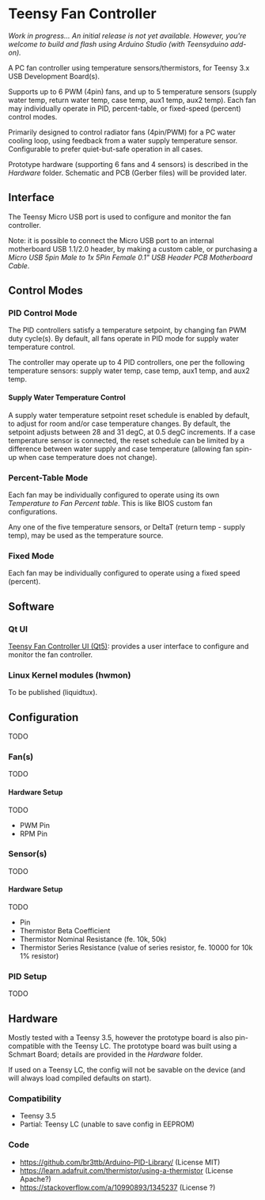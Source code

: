 # Teensy Fan Controller

*Work in progress... An initial release is not yet available. However, you're welcome to build and flash using Arduino Studio (with Teensyduino add-on).*

A PC fan controller using temperature sensors/thermistors, for Teensy 3.x USB Development Board(s).

Supports up to 6 PWM (4pin) fans, and up to 5 temperature sensors (supply water temp, return water temp, case temp, aux1 temp, aux2 temp). Each fan may individually operate in PID, percent-table, or fixed-speed (percent) control modes.

Primarily designed to control radiator fans (4pin/PWM) for a PC water cooling loop, using feedback from a water supply temperature sensor. Configurable to prefer quiet-but-safe operation in all cases.

Prototype hardware (supporting 6 fans and 4 sensors) is described in the *Hardware* folder.  Schematic and PCB (Gerber files) will be provided later.


## Interface

The Teensy Micro USB port is used to configure and monitor the fan controller.

Note: it is possible to connect the Micro USB port to an internal motherboard USB 1.1/2.0 header, by making a custom cable, or purchasing a *Micro USB 5pin Male to 1x 5Pin Female 0.1" USB Header PCB Motherboard Cable*.


## Control Modes

### PID Control Mode

The PID controllers satisfy a temperature setpoint, by changing fan PWM duty cycle(s).  By default, all fans operate in PID mode for supply water temperature control.

The controller may operate up to 4 PID controllers, one per the following temperature sensors: supply water temp, case temp, aux1 temp, and aux2 temp.


#### Supply Water Temperature Control

A supply water temperature setpoint reset schedule is enabled by default, to adjust for room and/or case temperature changes. By default, the setpoint adjusts between 28 and 31 degC, at 0.5 degC increments. If a case temperature sensor is connected, the reset schedule can be limited by a difference between water supply and case temperature (allowing fan spin-up when case temperature does not change).


### Percent-Table Mode

Each fan may be individually configured to operate using its own *Temperature to Fan Percent table*.  This is like BIOS custom fan configurations.

Any one of the five temperature sensors, or DeltaT (return temp - supply temp), may be used as the temperature source.


### Fixed Mode

Each fan may be individually configured to operate using a fixed speed (percent).


## Software

### Qt UI

[Teensy Fan Controller UI (Qt5)](https://github.com/mstrthealias/TFC-ui): provides a user interface to configure and monitor the fan controller.


### Linux Kernel modules (hwmon)

To be published (liquidtux).


## Configuration
TODO

### Fan(s)
TODO

#### Hardware Setup
TODO
- PWM Pin
- RPM Pin

### Sensor(s)
TODO

#### Hardware Setup
TODO
- Pin
- Thermistor Beta Coefficient
- Thermistor Nominal Resistance (fe. 10k, 50k)
- Thermistor Series Resistance (value of series resistor, fe. 10000 for 10k 1% resistor)

### PID Setup
TODO




## Hardware

Mostly tested with a Teensy 3.5, however the prototype board is also pin-compatible with the Teensy LC.  The prototype board was built using a Schmart Board; details are provided in the *Hardware* folder.

If used on a Teensy LC, the config will not be savable on the device (and will always load compiled defaults on start).


### Compatibility

- Teensy 3.5
- Partial: Teensy LC (unable to save config in EEPROM)


### Code
- https://github.com/br3ttb/Arduino-PID-Library/ (License MIT)
- https://learn.adafruit.com/thermistor/using-a-thermistor (License Apache?)
- https://stackoverflow.com/a/10990893/1345237 (License ?)

